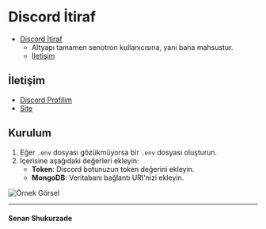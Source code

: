 # Discord İtiraf

- [Discord İtiraf](https://github.com/senotron/discord-confession)
  - Altyapı tamamen senotron kullanıcısına, yani bana mahsustur.
  - [İletişim](#i̇letişim)

## İletişim
- [Discord Profilim](https://discord.com/users/840158550495723530)
- [Site](https://senotron.vercel.app)

## Kurulum
1. Eğer `.env` dosyası gözükmüyorsa bir `.env` dosyası oluşturun.
2. İçerisine aşağıdaki değerleri ekleyin:
   - **Token**: Discord botunuzun token değerini ekleyin.
   - **MongoDB**: Veritabanı bağlantı URI'nizi ekleyin.

![Örnek Görsel](https://media.discordapp.net/attachments/1070771762326929520/1070774915453681674/image.png?width=517&height=82)

---

<h4>Senan Shukurzade</h4>
